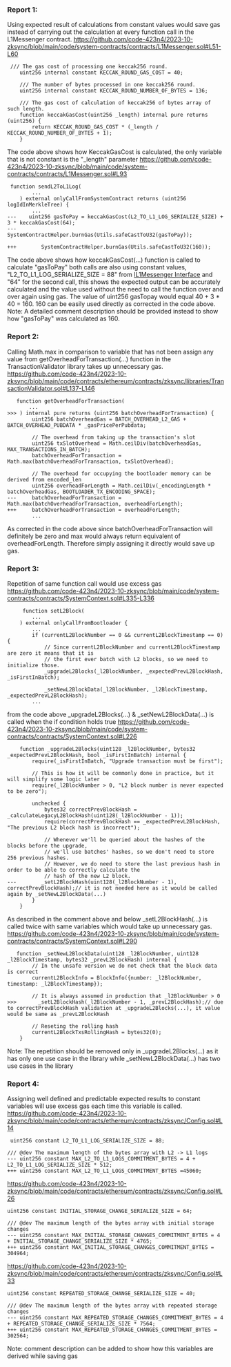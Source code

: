 ### Report 1:
Using expected result of calculations from constant values would save gas instead of carrying out the calculation at every function call in the L1Messenger contract.
https://github.com/code-423n4/2023-10-zksync/blob/main/code/system-contracts/contracts/L1Messenger.sol#L51-L60
```solidity
 /// The gas cost of processing one keccak256 round.
    uint256 internal constant KECCAK_ROUND_GAS_COST = 40;

    /// The number of bytes processed in one keccak256 round.
    uint256 internal constant KECCAK_ROUND_NUMBER_OF_BYTES = 136;

    /// The gas cost of calculation of keccak256 of bytes array of such length.
    function keccakGasCost(uint256 _length) internal pure returns (uint256) {
        return KECCAK_ROUND_GAS_COST * (_length / KECCAK_ROUND_NUMBER_OF_BYTES + 1);
    }
```
The code above shows how KeccakGasCost is calculated, the only variable that is not constant is the "_length" parameter
https://github.com/code-423n4/2023-10-zksync/blob/main/code/system-contracts/contracts/L1Messenger.sol#L93
```solidity
 function sendL2ToL1Log(
        ...
    ) external onlyCallFromSystemContract returns (uint256 logIdInMerkleTree) {
        ...
---    uint256 gasToPay = keccakGasCost(L2_TO_L1_LOG_SERIALIZE_SIZE) + 3 * keccakGasCost(64);
---        SystemContractHelper.burnGas(Utils.safeCastToU32(gasToPay));

+++        SystemContractHelper.burnGas(Utils.safeCastToU32(160));
```
The code above shows how keccakGasCost(...) function is called to calculate "gasToPay" both calls are also using constant values, "L2_TO_L1_LOG_SERIALIZE_SIZE = 88" from [IL1Messenger Interface](https://github.com/code-423n4/2023-10-zksync/blob/main/code/system-contracts/contracts/interfaces/IL1Messenger.sol#L25) and "64" for the second call, this shows the expected output can be accurately calculated and the value used without the need to call the function over and over again using gas.
The value of uint256 gasTopay would equal 40 + 3 * 40 = 160.
160 can be easily used directly as corrected in the code above.
Note: A detailed comment description should be provided instead to show how "gasToPay" was calculated as 160.
###  Report 2:
Calling Math.max in comparison to variable that has not been assign any value from getOverheadForTransaction(...) function in the TransactionValidator library takes up unnecessary gas.
https://github.com/code-423n4/2023-10-zksync/blob/main/code/contracts/ethereum/contracts/zksync/libraries/TransactionValidator.sol#L137-L146
```solidity
   function getOverheadForTransaction(
       ...
>>> ) internal pure returns (uint256 batchOverheadForTransaction) {
        uint256 batchOverheadGas = BATCH_OVERHEAD_L2_GAS + BATCH_OVERHEAD_PUBDATA * _gasPricePerPubdata;

        // The overhead from taking up the transaction's slot
        uint256 txSlotOverhead = Math.ceilDiv(batchOverheadGas, MAX_TRANSACTIONS_IN_BATCH);
        batchOverheadForTransaction = Math.max(batchOverheadForTransaction, txSlotOverhead);

        // The overhead for occupying the bootloader memory can be derived from encoded_len
        uint256 overheadForLength = Math.ceilDiv(_encodingLength * batchOverheadGas, BOOTLOADER_TX_ENCODING_SPACE);
---     batchOverheadForTransaction = Math.max(batchOverheadForTransaction, overheadForLength);
+++     batchOverheadForTransaction = overheadForLength;
        ...
```
As corrected in the code above since batchOverheadForTransaction will definitely be zero and max would always return equivalent of overheadForLength. Therefore simply assigning it directly would save up gas.
###  Report 3:
Repetition of same function call would use excess gas
https://github.com/code-423n4/2023-10-zksync/blob/main/code/system-contracts/contracts/SystemContext.sol#L335-L336
```solidity
     function setL2Block(
        ...
    ) external onlyCallFromBootloader {
        ...
        if (currentL2BlockNumber == 0 && currentL2BlockTimestamp == 0) {
            // Since currentL2BlockNumber and currentL2BlockTimestamp are zero it means that it is
            // the first ever batch with L2 blocks, so we need to initialize those.
            _upgradeL2Blocks(_l2BlockNumber, _expectedPrevL2BlockHash, _isFirstInBatch);

            _setNewL2BlockData(_l2BlockNumber, _l2BlockTimestamp, _expectedPrevL2BlockHash);
        ...
```
from the code above _upgradeL2Blocks(...) &  _setNewL2BlockData(...) is called when the if condition holds true
https://github.com/code-423n4/2023-10-zksync/blob/main/code/system-contracts/contracts/SystemContext.sol#L226
```solidity
    function _upgradeL2Blocks(uint128 _l2BlockNumber, bytes32 _expectedPrevL2BlockHash, bool _isFirstInBatch) internal {
        require(_isFirstInBatch, "Upgrade transaction must be first");

        // This is how it will be commonly done in practice, but it will simplify some logic later
        require(_l2BlockNumber > 0, "L2 block number is never expected to be zero");

        unchecked {
            bytes32 correctPrevBlockHash = _calculateLegacyL2BlockHash(uint128(_l2BlockNumber - 1));
            require(correctPrevBlockHash == _expectedPrevL2BlockHash, "The previous L2 block hash is incorrect");

            // Whenever we'll be queried about the hashes of the blocks before the upgrade,
            // we'll use batches' hashes, so we don't need to store 256 previous hashes.
            // However, we do need to store the last previous hash in order to be able to correctly calculate the
            // hash of the new L2 block.
---        _setL2BlockHash(uint128(_l2BlockNumber - 1), correctPrevBlockHash);// it is not needed here as it would be called again by _setNewL2BlockData(...)
        }
    }
```
As described in the comment above and below _setL2BlockHash(...) is called twice with same variables which would take up unnecessary gas.
https://github.com/code-423n4/2023-10-zksync/blob/main/code/system-contracts/contracts/SystemContext.sol#L290
```solidity
   function _setNewL2BlockData(uint128 _l2BlockNumber, uint128 _l2BlockTimestamp, bytes32 _prevL2BlockHash) internal {
        // In the unsafe version we do not check that the block data is correct
        currentL2BlockInfo = BlockInfo({number: _l2BlockNumber, timestamp: _l2BlockTimestamp});

        // It is always assumed in production that _l2BlockNumber > 0
>>>       _setL2BlockHash(_l2BlockNumber - 1, _prevL2BlockHash);// due to correctPrevBlockHash validation at _upgradeL2Blocks(...), it value would be same as _prevL2BlockHash

        // Reseting the rolling hash
        currentL2BlockTxsRollingHash = bytes32(0);
    }
```
Note: The repetition should be removed only in _upgradeL2Blocks(...) as it has only one use case in the library while _setNewL2BlockData(...) has two use cases in the library
###  Report 4:
Assigning well defined and predictable expected results to constant variables will use excess gas each time this variable is called.
https://github.com/code-423n4/2023-10-zksync/blob/main/code/contracts/ethereum/contracts/zksync/Config.sol#L14
```solidity
 uint256 constant L2_TO_L1_LOG_SERIALIZE_SIZE = 88;

/// @dev The maximum length of the bytes array with L2 -> L1 logs
--- uint256 constant MAX_L2_TO_L1_LOGS_COMMITMENT_BYTES = 4 + L2_TO_L1_LOG_SERIALIZE_SIZE * 512;
+++ uint256 constant MAX_L2_TO_L1_LOGS_COMMITMENT_BYTES =45060;
```
https://github.com/code-423n4/2023-10-zksync/blob/main/code/contracts/ethereum/contracts/zksync/Config.sol#L26
```solidity
uint256 constant INITIAL_STORAGE_CHANGE_SERIALIZE_SIZE = 64;

/// @dev The maximum length of the bytes array with initial storage changes
--- uint256 constant MAX_INITIAL_STORAGE_CHANGES_COMMITMENT_BYTES = 4 + INITIAL_STORAGE_CHANGE_SERIALIZE_SIZE * 4765;
+++ uint256 constant MAX_INITIAL_STORAGE_CHANGES_COMMITMENT_BYTES = 304964;
```
https://github.com/code-423n4/2023-10-zksync/blob/main/code/contracts/ethereum/contracts/zksync/Config.sol#L33
```solidity
uint256 constant REPEATED_STORAGE_CHANGE_SERIALIZE_SIZE = 40;

/// @dev The maximum length of the bytes array with repeated storage changes
--- uint256 constant MAX_REPEATED_STORAGE_CHANGES_COMMITMENT_BYTES = 4 + REPEATED_STORAGE_CHANGE_SERIALIZE_SIZE * 7564;
+++ uint256 constant MAX_REPEATED_STORAGE_CHANGES_COMMITMENT_BYTES = 302564;
```
Note: comment description can be added to show how this variables are derived while saving gas
